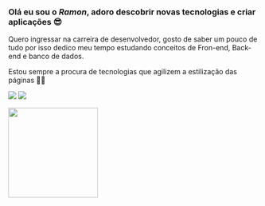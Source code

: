 ### Olá eu sou o *Ramon*, adoro descobrir novas tecnologias e criar aplicações 😎
Quero ingressar na carreira de desenvolvedor, gosto de saber um pouco de tudo por isso dedico meu tempo estudando conceitos de Fron-end, Back-end e banco de dados.

Estou sempre a procura de tecnologias que agilizem a estilização das páginas 🤣🤣

<a href = "mailto:ramombosi2015@gmail.com"><img src="https://img.shields.io/badge/-Gmail-%23333?style=for-the-badge&logo=gmail&logoColor=white" target="_blank"></a>
<a href="https://www.linkedin.com/in/ramon-bosi-397743243" target="_blank"><img src="https://img.shields.io/badge/-LinkedIn-%230077B5?style=for-the-badge&logo=linkedin&logoColor=white" target="_blank"></a> 


<div>
  <a href="https://github.com/RamonBosi">
  <img height="180em" src="https://github-readme-stats.vercel.app/api/top-langs/?username=RamonBosi&layout=compact&langs_count=7&theme=dracula"/>
</div>
